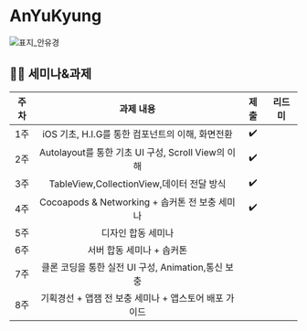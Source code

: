 # AnYuKyung
![표지_안유경](https://user-images.githubusercontent.com/60260284/113490329-336b2600-9504-11eb-92c4-87535e75de2d.png)

## 🏃‍♀️ 세미나&과제

|주차  |과제 내용|제출|리드미|
:----------------------:|:--------------------:|:--------------------:|:--------------------:
|1주|iOS 기초, H.I.G를 통한 컴포넌트의 이해, 화면전환|✔️||
|2주|Autolayout를 통한 기초 UI 구성, Scroll View의 이해|✔️||
|3주|TableView,CollectionView,데이터 전달 방식|✔️||
|4주|Cocoapods & Networking + 솝커톤 전 보충 세미나|✔️||
|5주|디자인 합동 세미나|||
|6주|서버 합동 세미나 + 솝커톤|||
|7주|클론 코딩을 통한 실전 UI 구성, Animation,통신 보충|||
|8주|기획경선 + 앱잼 전 보충 세미나 + 앱스토어 배포 가이드|||
